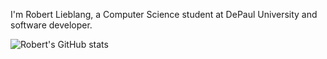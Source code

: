 I'm Robert Lieblang, a Computer Science student at DePaul University and software developer.



![Robert's GitHub stats](https://github-readme-stats.vercel.app/api?username=roblieblang&show_icons=true&theme=merko)


